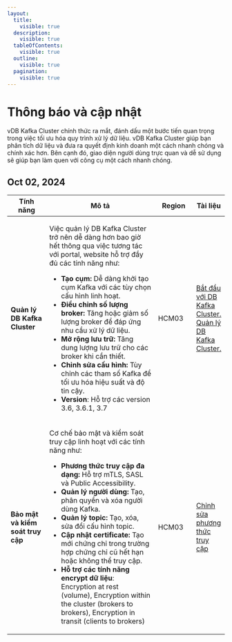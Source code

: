 ```yaml
---
layout:
  title:
    visible: true
  description:
    visible: true
  tableOfContents:
    visible: true
  outline:
    visible: true
  pagination:
    visible: true
---
```


# Thông báo và cập nhật

vDB Kafka Cluster chính thức ra mắt, đánh dấu một bước tiến quan trọng trong việc tối ưu hóa quy trình xử lý dữ liệu. vDB Kafka Cluster giúp bạn phân tích dữ liệu và đưa ra quyết định kinh doanh một cách nhanh chóng và chính xác hơn. Bên cạnh đó, giao diện người dùng trực quan và dễ sử dụng sẽ giúp bạn làm quen với công cụ một cách nhanh chóng.

## Oct 02, 2024

<table data-full-width="true"><thead><tr><th width="126">Tính năng</th><th width="576">Mô tả</th><th width="115">Region</th><th>Tài liệu</th></tr></thead><tbody><tr><td><strong>Quản lý DB Kafka Cluster</strong></td><td><p>Việc quản lý DB Kafka Cluster trở nên dễ dàng hơn bao giờ hết thông qua việc tương tác với portal, website hỗ trợ đầy đủ các tính năng như:</p><ul><li><strong>Tạo cụm:</strong> Dễ dàng khởi tạo cụm Kafka với các tùy chọn cấu hình linh hoạt.</li><li><strong>Điều chỉnh số lượng broker:</strong> Tăng hoặc giảm số lượng broker để đáp ứng nhu cầu xử lý dữ liệu.</li><li><strong>Mở rộng lưu trữ:</strong> Tăng dung lượng lưu trữ cho các broker khi cần thiết.</li><li><strong>Chỉnh sửa cấu hình:</strong> Tùy chỉnh các tham số Kafka để tối ưu hóa hiệu suất và độ tin cậy.</li><li><strong>Version</strong>: Hỗ trợ các version 3.6, 3.6.1, 3.7</li></ul><p></p></td><td>HCM03</td><td><a href="bat-dau-voi-kafka-cluster.md">Bắt đầu với DB Kafka Cluster.</a><br><a href="quan-ly-kafka-cluster/">Quản lý DB Kafka Cluster.</a></td></tr><tr><td><strong>Bảo mật và kiểm soát truy cập</strong></td><td><p>Cơ chế bảo mật và kiểm soát truy cập linh hoạt với các tính năng như:</p><ul><li><strong>Phương thức truy cập đa dạng:</strong> Hỗ trợ mTLS, SASL và Public Accessibility.</li><li><strong>Quản lý người dùng:</strong> Tạo, phân quyền và xóa người dùng Kafka.</li><li><strong>Quản lý topic:</strong> Tạo, xóa, sửa đổi cấu hình topic.</li><li><strong>Cập nhật certificate:</strong> Tạo mới chứng chỉ trong trường hợp chứng chỉ cũ hết hạn hoặc không thể truy cập.</li><li><strong>Hỗ trợ các tính năng encrypt dữ liệu</strong>: Encryption at rest (volume), Encryption within the cluster (brokers to brokers), Encryption in transit (clients to brokers)</li></ul></td><td>HCM03</td><td><a href="quan-ly-kafka-cluster/chinh-sua-phuong-thuc-truy-cap.md">Chỉnh sửa phương thức truy cập</a></td></tr></tbody></table>
